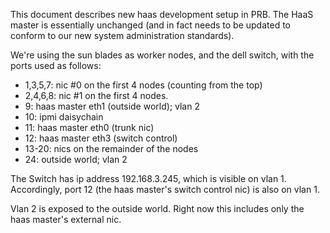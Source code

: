 This document describes new haas development setup in PRB. The HaaS
master is essentially unchanged (and in fact needs to be updated to
conform to our new system administration standards).

We're using the sun blades as worker nodes, and the dell switch,
with the ports used as follows:

* 1,3,5,7: nic #0 on the first 4 nodes (counting from the top)
* 2,4,6,8: nic #1 on the first 4 nodes.
* 9: haas master eth1 (outside world); vlan 2
* 10: ipmi daisychain
* 11: haas master eth0 (trunk nic)
* 12: haas master eth3 (switch control)
* 13-20: nics on the remainder of the nodes
* 24: outside world; vlan 2

The Switch has ip address 192.168.3.245, which is visible on vlan 1.
Accordingly, port 12 (the haas master's switch control nic) is also on
vlan 1.

Vlan 2 is exposed to the outside world. Right now this includes only the
haas master's external nic.
